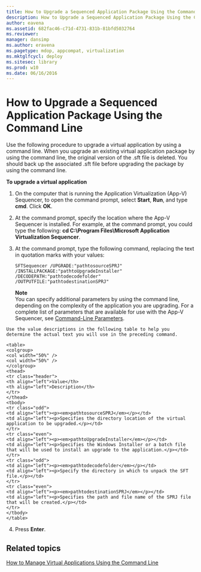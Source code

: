 ```yaml
---
title: How to Upgrade a Sequenced Application Package Using the Command Line
description: How to Upgrade a Sequenced Application Package Using the Command Line
author: eavena
ms.assetid: 682fac46-c71d-4731-831b-81bfd5032764
ms.reviewer: 
manager: dansimp
ms.author: eravena
ms.pagetype: mdop, appcompat, virtualization
ms.mktglfcycl: deploy
ms.sitesec: library
ms.prod: w10
ms.date: 06/16/2016
---
```



# How to Upgrade a Sequenced Application Package Using the Command Line


Use the following procedure to upgrade a virtual application by using a command line. When you upgrade an existing virtual application package by using the command line, the original version of the .sft file is deleted. You should back up the associated .sft file before upgrading the package by using the command line.

**To upgrade a virtual application**

1.  On the computer that is running the Application Virtualization (App-V) Sequencer, to open the command prompt, select **Start**, **Run**, and type **cmd**. Click **OK**.

2.  At the command prompt, specify the location where the App-V Sequencer is installed. For example, at the command prompt, you could type the following: **cd C:\\Program Files\\Microsoft Application Virtualization Sequencer**.

3.  At the command prompt, type the following command, replacing the text in quotation marks with your values:

    `SFTSequencer /UPGRADE:"pathtosourceSPRJ" /INSTALLPACKAGE:"pathtoUpgradeInstaller" /DECODEPATH:"pathtodecodefolder" /OUTPUTFILE:"pathtodestinationSPRJ"`

    **Note**  
    You can specify additional parameters by using the command line, depending on the complexity of the application you are upgrading. For a complete list of parameters that are available for use with the App-V Sequencer, see [Command-Line Parameters](command-line-parameters.md).



~~~
Use the value descriptions in the following table to help you determine the actual text you will use in the preceding command.

<table>
<colgroup>
<col width="50%" />
<col width="50%" />
</colgroup>
<thead>
<tr class="header">
<th align="left">Value</th>
<th align="left">Description</th>
</tr>
</thead>
<tbody>
<tr class="odd">
<td align="left"><p><em>pathtosourceSPRJ</em></p></td>
<td align="left"><p>Specifies the directory location of the virtual application to be upgraded.</p></td>
</tr>
<tr class="even">
<td align="left"><p><em>pathtoUpgradeInstaller</em></p></td>
<td align="left"><p>Specifies the Windows Installer or a batch file that will be used to install an upgrade to the application.</p></td>
</tr>
<tr class="odd">
<td align="left"><p><em>pathtodecodefolder</em></p></td>
<td align="left"><p>Specify the directory in which to unpack the SFT file.</p></td>
</tr>
<tr class="even">
<td align="left"><p><em>pathtodestinationSPRJ</em></p></td>
<td align="left"><p>Specifies the path and file name of the SPRJ file that will be created.</p></td>
</tr>
</tbody>
</table>
~~~



4. Press **Enter**.

## Related topics


[How to Manage Virtual Applications Using the Command Line](how-to-manage-virtual-applications-using-the-command-line.md)









